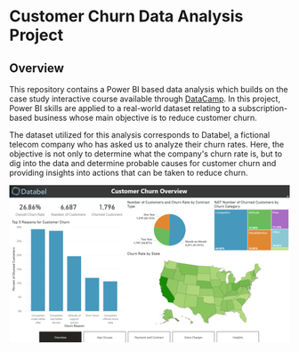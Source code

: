 <h1>Customer Churn Data Analysis Project

<h2> Overview </h2><p>This repository contains a Power BI based data analysis which builds on the case study interactive course available through <a href = "https://app.datacamp.com/learn/courses/case-study-analyzing-customer-churn-in-power-bi">DataCamp</a>. In this project, Power BI skills are applied to a real-world dataset relating to a subscription-based business whose main objective is to reduce customer churn.</p>
<p>The dataset utilized for this analysis corresponds to Databel, a fictional telecom company who has asked us to analyze their churn rates. Here, the objective is not only to determine what the company's churn rate is, but to dig into the data and determine probable causes for customer churn and providing insights into actions that can be taken to reduce churn.</p>

![Power BI Report Overview Page](https://github.com/msanchez-bsme/PowerBI_Reports/blob/main/Customer%20Churn/Report%20Overview.png)
